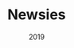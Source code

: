 ---
layout: productions
title: Newsies
date: 2019
Theatre: FSCJ Summer Musical Theatre Experience
cast:
crew:
- Director: Michael Lipp
---